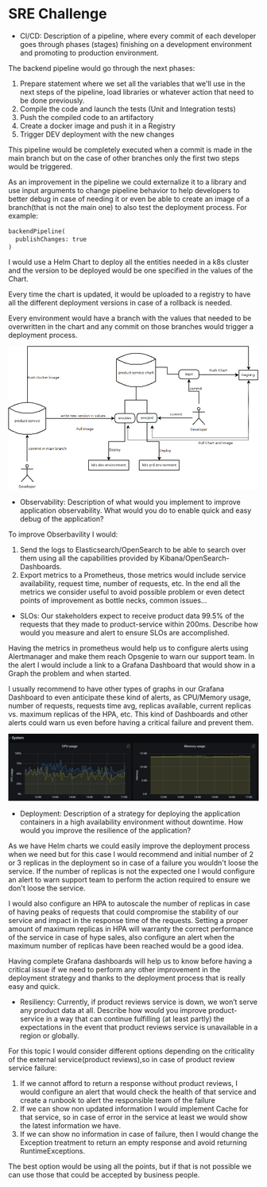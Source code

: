 # SRE Challenge

* CI/CD: Description of a pipeline, where every commit of each developer goes through phases 
(stages) finishing on a development environment and promoting to production environment.

The backend pipeline would go through the next phases:
1. Prepare statement where we set all the variables that we'll use in the next steps of the pipeline, load libraries or whatever action that need to be done previously.
2. Compile the code and launch the tests (Unit and Integration tests)
3. Push the compiled code to an artifactory
4. Create a docker image and push it in a Registry
5. Trigger DEV deployment with the new changes

This pipeline would be completely executed when a commit is made in the main branch but on the case of other branches only the first two steps would be triggered.

As an improvement in the pipeline we could externalize it to a library and use input arguments to change pipeline behavior to help developers to better debug in case of needing it or even be able to create an image of a branch(that is not the main one) to also test the deployment process. For example:
```
backendPipeline(
  publishChanges: true
)
```
I would use a Helm Chart to deploy all the entities needed in a k8s cluster and the version to be deployed would be one specified in the values of the Chart.

Every time the chart is updated, it would be uploaded to a registry to have all the different deployment versions in case of a rollback is needed.

Every environment would have a branch with the values that needed to be overwritten in the chart and any commit on those branches would trigger a deployment process.

![Deployment Process](./deployment-process.png)

* Observability: Description of what would you implement to improve application 
observability. What would you do to enable quick and easy debug of the application?

To improve Obserbavility I would:
1. Send the logs to Elasticsearch/OpenSearch to be able to search over them using all the capabilities provided by Kibana/OpenSearch-Dashboards.
2. Export metrics to a Prometheus, those metrics would include service availability, request time, number of requests, etc. In the end all the metrics we consider useful to avoid possible problem or even detect points of improvement as bottle necks, common issues...

* SLOs: Our stakeholders expect to receive product data 99.5% of the requests that they made 
to product-service within 200ms. Describe how would you measure and alert to ensure SLOs 
are accomplished.

Having the metrics in prometheus would help us to configure alerts using Alertmanager and make them reach Opsgenie to warn our support team. In the alert I would include a link to a Grafana Dashboard that would show in a Graph the problem and when started.

I usually recommend to have other types of graphs in our Grafana Dashboard to even anticipate these kind of alerts, as CPU/Memory usage, number of requests, requests time avg, replicas available, current replicas vs. maximum replicas of the HPA, etc. This kind of Dashboards and other alerts could warn us even before having a critical failure and prevent them.

![Grafana Example](./grafana-example.png)

* Deployment: Description of a strategy for deploying the application containers in a high 
availability environment without downtime. How would you improve the resilience of the 
application?

As we have Helm charts we could easily improve the deployment process when we need but for this case I would recommend and initial number of 2 or 3 replicas in the deployment so in case of a failure you wouldn't loose the service. If the number of replicas is not the expected one I would configure an alert to warn support team to perform the action required to ensure we don't loose the service.

I would also configure an HPA to autoscale the number of replicas in case of having peaks of requests that could compromise the stability of our service and impact in the response time of the requests. Setting a proper amount of maximum replicas in HPA will warranty the correct performance of the service in case of hype sales, also configure an alert when the maximum number of replicas have been reached would be a good idea.

Having complete Grafana dashboards will help us to know before having a critical issue if we need to perform any other improvement in the deployment strategy and thanks to the deployment process that is really easy and quick.

* Resiliency: Currently, if product reviews service is down, we won’t serve any product data at 
all. Describe how would you improve product-service in a way that can continue fulfilling (at 
least partly) the expectations in the event that product reviews service is unavailable in a 
region or globally.

For this topic I would consider different options depending on the criticality of the external service(product reviews),so in case of product review service failure:

1. If we cannot afford to return a response without product reviews, I would configure an alert that would check the health of that service and create a runbook to alert the responsible team of the failure
2. If we can show non updated information I would implement Cache for that service, so in case of error in the service at least we would show the latest information we have.
3. If we can show no information in case of failure, then I would change the Exception treatment to return an empty response and avoid returning RuntimeExceptions.

The best option would be using all the points, but if that is not possible we can use those that could be accepted by business people.
